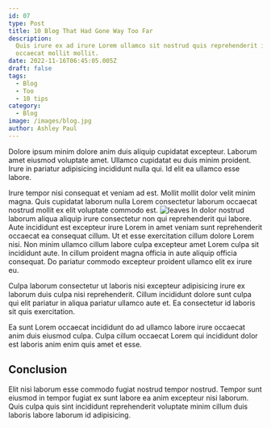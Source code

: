 ```yaml
---
id: 07
type: Post
title: 10 Blog That Had Gone Way Too Far
description:
  Quis irure ex ad irure Lorem ullamco sit nostrud quis reprehenderit in
  occaecat mollit mollit.
date: 2022-11-16T06:45:05.005Z
draft: false
tags:
  - Blog
  - Too
  - 10 tips
category:
  - Blog
image: /images/blog.jpg
author: Ashley Paul
---
```


Dolore ipsum minim dolore anim duis aliquip cupidatat excepteur. Laborum amet eiusmod voluptate amet. Ullamco cupidatat eu duis minim proident. Irure in pariatur adipisicing incididunt nulla qui. Id elit ea ullamco esse labore.

Irure tempor nisi consequat et veniam ad est. Mollit mollit dolor velit minim magna. Quis cupidatat laborum nulla Lorem consectetur laborum occaecat nostrud mollit ex elit voluptate commodo est.
![leaves](/images/leaves.jpg)
In dolor nostrud laborum aliqua aliquip irure consectetur non qui reprehenderit qui labore. Aute incididunt est excepteur irure Lorem in amet veniam sunt reprehenderit occaecat ea consequat cillum. Ut et esse exercitation cillum dolore Lorem nisi. Non minim ullamco cillum labore culpa excepteur amet Lorem culpa sit incididunt aute. In cillum proident magna officia in aute aliquip officia consequat. Do pariatur commodo excepteur proident ullamco elit ex irure eu.

Culpa laborum consectetur ut laboris nisi excepteur adipisicing irure ex laborum duis culpa nisi reprehenderit. Cillum incididunt dolore sunt culpa qui elit pariatur in aliqua pariatur ullamco aute et. Ea consectetur id laboris sit quis exercitation.

Ea sunt Lorem occaecat incididunt do ad ullamco labore irure occaecat anim duis eiusmod culpa. Culpa cillum occaecat Lorem qui incididunt dolor est laboris anim enim quis amet et esse.

## Conclusion

Elit nisi laborum esse commodo fugiat nostrud tempor nostrud. Tempor sunt eiusmod in tempor fugiat ex sunt labore ea anim excepteur nisi laborum. Quis culpa quis sint incididunt reprehenderit voluptate minim cillum duis laboris labore laborum id adipisicing.
